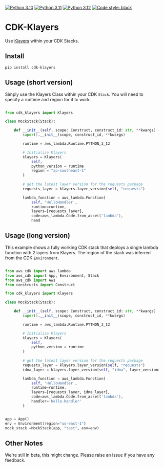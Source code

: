 [![Python 3.10](https://img.shields.io/badge/python-3.10-green?style=for-the-badge)](https://www.python.org/downloads/release/python-3100/)
[![Python 3.11](https://img.shields.io/badge/python-3.11-green?style=for-the-badge)](https://www.python.org/downloads/release/python-3110/)
[![Python 3.12](https://img.shields.io/badge/python-3.12-green?style=for-the-badge)](https://www.python.org/downloads/release/python-3120/)  [![Code style: black](https://img.shields.io/badge/code%20style-black-000000?style=for-the-badge)](https://github.com/psf/black)

# CDK-Klayers

Use [Klayers](https://github.com/keithrozario/Klayers) within your CDK Stacks.

## Install

    pip install cdk-klayers

## Usage (short version)

Simply use the Klayers Class within your CDK `Stack`. You will need to specify a runtime and region for it to work.

```python

from cdk_klayers import Klayers

class MockStack(Stack):

    def __init__(self, scope: Construct, construct_id: str, **kwargs) -> None:
        super().__init__(scope, construct_id, **kwargs)

        runtime = aws_lambda.Runtime.PYTHON_3_12

        # Initialize Klayers 
        klayers = Klayers(
            self,
            python_version = runtime
            region = "ap-southeast-1"
        )
    
        # get the latest layer version for the requests package
        requests_layer = klayers.layer_version(self, "requests")

        lambda_function = aws_lambda.Function(
            self, 'HelloHandler',
            runtime=runtime,
            layers=[requests_layer],
            code=aws_lambda.Code.from_asset('lambda'),
            hand

```

## Usage (long version)

This example shows a fully working CDK stack that deploys a single lambda function with 2 layers from Klayers. The region of the stack was inferred from the CDK `Environment`.

```python

from aws_cdk import aws_lambda
from aws_cdk import App, Environment, Stack
from aws_cdk import Aws
from constructs import Construct

from cdk_klayers import Klayers

class MockStack(Stack):

    def __init__(self, scope: Construct, construct_id: str, **kwargs) -> None:
        super().__init__(scope, construct_id, **kwargs)

        runtime = aws_lambda.Runtime.PYTHON_3_12

        # Initialize Klayers 
        klayers = Klayers(
            self,
            python_version = runtime
        )
    
        # get the latest layer version for the requests package
        requests_layer = klayers.layer_version(self, "requests")
        idna_layer = klayers.layer_version(self, "idna", layer_version="2")

        lambda_function = aws_lambda.Function(
            self, 'HelloHandler',
            runtime=runtime,
            layers=[requests_layer, idna_layer],
            code=aws_lambda.Code.from_asset('lambda'),
            handler='hello.handler'
        )


app = App()
env = Environment(region="us-east-1")
mock_stack =MockStack(app, "test", env=env)
```

## Other Notes

We're still in beta, this might change. Please raise an issue if you have any feedback.